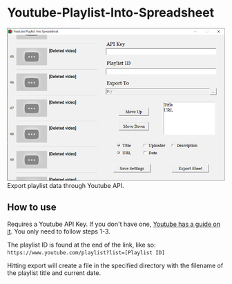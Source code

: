 # Youtube-Playlist-Into-Spreadsheet
![](screenshot.png)
Export playlist data through Youtube API.

## How to use
Requires a Youtube API Key. If you don't have one, [Youtube has a guide on it](https://developers.google.com/youtube/v3/getting-started#before-you-start). You only need to follow steps 1-3.

The playlist ID is found at the end of the link, like so:
`https://www.youtube.com/playlist?list=[Playlist ID]`

Hitting export will create a file in the specified directory with the filename of the playlist title and current date.
